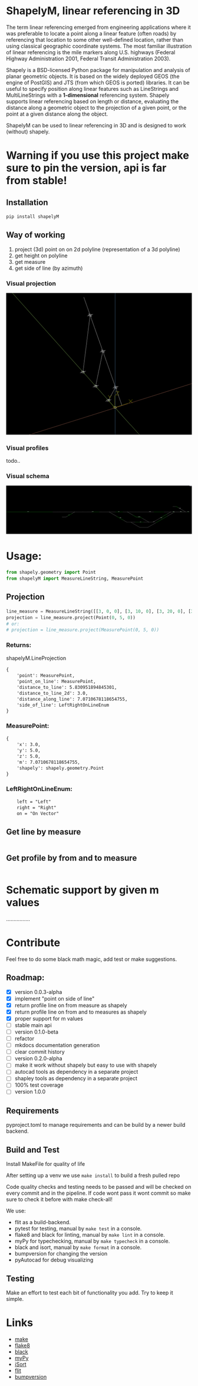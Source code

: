 # ShapelyM, linear referencing in 3D

The term linear referencing emerged from engineering applications where it was preferable to locate a point along a linear feature (often roads) by referencing that location to some other well-defined location, rather than using classical geographic coordinate systems. The most familiar illustration of linear referencing is the mile markers along U.S. highways (Federal Highway Administration 2001, Federal Transit Administration 2003).

Shapely is a BSD-licensed Python package for manipulation and analysis of planar geometric objects. It is based on the widely deployed GEOS (the engine of PostGIS) and JTS (from which GEOS is ported) libraries. It can be useful to specify position along linear features such as LineStrings and MultiLineStrings with a **1-dimensional** referencing system. Shapely supports linear referencing based on length or distance, evaluating the distance along a geometric object to the projection of a given point, or the point at a given distance along the object.

ShapelyM can be used to linear referencing in 3D and is designed to work (without) shapely.

# Warning if you use this project make sure to pin the version, api is far from stable!

## Installation

```bash
pip install shapelyM
```


## Way of working
1. project (3d) point on on 2d polyline (representation of a 3d polyline)
2. get height on polyline
3. get measure
4. get side of line (by azimuth)

### Visual projection
![alt text](./assets/3d_view.png)


### Visual profiles
todo..


### Visual schema
![alt text](./assets/schema_profile_view.png)

# Usage:

```python
from shapely.geometry import Point
from shapelyM import MeasureLineString, MeasurePoint
```

## Projection

```python
line_measure = MeasureLineString([[3, 0, 0], [3, 10, 0], [3, 20, 0], [3, 30, 0]])
projection = line_measure.project(Point(0, 5, 0))
# or:
# projection = line_measure.project(MeasurePoint(0, 5, 0))
```

### Returns:
shapelyM.LineProjection

```
{
    'point': MeasurePoint, 
    'point_on_line': MeasurePoint, 
    'distance_to_line': 5.830951894845301, 
    'distance_to_line_2d': 3.0, 
    'distance_along_line': 7.0710678118654755, 
    'side_of_line': LeftRightOnLineEnum
}
 ```

### MeasurePoint:

```
{
    'x': 3.0,
    'y': 5.0,
    'z': 5.0,
    'm': 7.0710678118654755,
    'shapely': shapely.geometry.Point
}
```


### LeftRightOnLineEnum:
```
    left = "Left"
    right = "Right"
    on = "On Vector"
```


## Get line by measure
```python

```

## Get profile by from and to measure
```python

```


# Schematic support by given m values 
................

# Contribute
Feel free to do some black math magic, add test or make suggestions.

## Roadmap:
- [X] version 0.0.3-alpha
- [X] implement "point on side of line"
- [X] return profile line on from measure as shapely
- [X] return profile line on from and to measures as shapely
- [X] proper support for m values 
- [ ] stable main api
- [ ] version 0.1.0-beta
- [ ] refactor
- [ ] mkdocs documentation generation
- [ ] clear commit history
- [ ] version 0.2.0-alpha 
- [ ] make it work without shapely but easy to use with shapely
- [ ] autocad tools as dependency in a separate project 
- [ ] shapley tools as dependency in a separate project
- [ ] 100% test coverage
- [ ] version 1.0.0

## Requirements 
pyproject.toml to manage requirements and can be build by a newer build backend.

## Build and Test
Install MakeFile for quality of life

After setting up a venv we use `make install` to build a fresh pulled repo

Code quality checks and testing needs to be passed and will be checked on every commit and in the pipeline. If code wont pass it wont commit so make sure to check it before with make check-all!

We use:
- flit as a build-backend. 
- pytest for testing, manual by `make test` in a console.
- flake8 and black for linting, manual by `make lint` in a console.
- myPy for typechecking, manual by `make typecheck` in a console.
- black and isort, manual by `make format` in a console.
- bumpversion for changing the version
- pyAutocad for debug visualizing


## Testing
Make an effort to test each bit of functionality you add. Try to keep it simple.

# Links
- [make](https://www.gnu.org/software/make/manual/make.html)
- [flake8](https://flake8.pycqa.org/en/latest/)
- [black](https://github.com/psf/black)
- [myPy](https://mypy.readthedocs.io/en/stable/)
- [iSort](https://github.com/PyCQA/isort)
- [flit](https://flit.pypa.io/en/latest/)
- [bumpversion](https://github.com/peritus/bumpversion)
